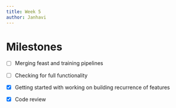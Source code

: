 ```yaml
---
title: Week 5
author: Janhavi
---
```

# Milestones
- [ ] Merging feast and training pipelines
- [ ] Checking for full functionality
- [x] Getting started with working on building recurrence of features
- [x] Code review




